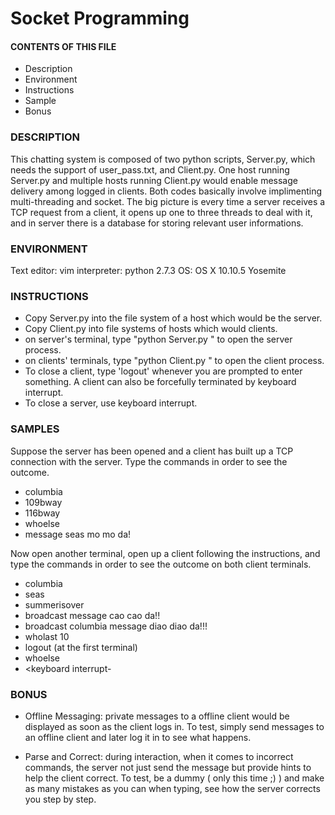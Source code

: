 Socket Programming
===

#### CONTENTS OF THIS FILE

 * Description
 * Environment
 * Instructions
 * Sample
 * Bonus


### DESCRIPTION
This chatting system is composed of two python scripts, Server.py, which
needs the support of user_pass.txt, and Client.py. One host running Server.py 
and multiple hosts running Client.py would enable message delivery among logged
in clients. Both codes basically involve implimenting multi-threading and socket.
The big picture is every time a server receives a TCP request from a client, it
opens up one to three threads to deal with it, and in server there is a database
for storing relevant user informations.

### ENVIRONMENT
Text editor: vim
interpreter: python 2.7.3
OS: OS X 10.10.5 Yosemite

### INSTRUCTIONS
* Copy Server.py into the file system of a host which would be the server.
* Copy Client.py into file systems of hosts which would clients.
* on server's terminal, type "python Server.py <Port Number>" to open the server process.
* on clients' terminals, type "python Client.py <IP number of server> <port number of server>" to open the client process.
* To close a client, type 'logout' whenever you are prompted to enter something. A client can also be forcefully terminated by keyboard interrupt.
* To close a server, use keyboard interrupt.

### SAMPLES
Suppose the server has been opened and a client has built up a TCP connection with the server. Type the commands in order to see the outcome.

- columbia
- 109bway
- 116bway
- whoelse
- message seas mo mo da!

Now open another terminal, open up a client following the instructions, and type the commands in order to see the outcome on both client terminals.

- columbia
- seas
- summerisover
- broadcast message cao cao da!!
- broadcast columbia message diao diao da!!!
- wholast 10
- logout (at the first terminal)
- whoelse
- <keyboard interrupt-

### BONUS

* Offline Messaging: private messages to a offline client would be displayed as soon as the client logs in. To test, simply send messages to an 
offline client and later log it in to see what happens.

* Parse and Correct: during interaction, when it comes to incorrect commands, the server not just send the message but provide hints to help the 
client correct. To test, be a dummy ( only this time ;) ) and make as many mistakes as you can when typing, see how the server corrects you step
by step.
